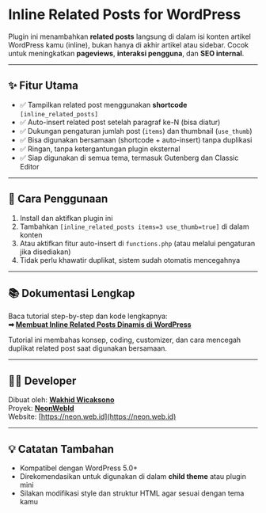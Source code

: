 # Inline Related Posts for WordPress

Plugin ini menambahkan **related posts** langsung di dalam isi konten artikel WordPress kamu (inline), bukan hanya di akhir artikel atau sidebar. Cocok untuk meningkatkan **pageviews**, **interaksi pengguna**, dan **SEO internal**.

---

## ✨ Fitur Utama

- ✅ Tampilkan related post menggunakan **shortcode** `[inline_related_posts]`
- ✅ Auto-insert related post setelah paragraf ke-N (bisa diatur)
- ✅ Dukungan pengaturan jumlah post (`items`) dan thumbnail (`use_thumb`)
- ✅ Bisa digunakan bersamaan (shortcode + auto-insert) tanpa duplikasi
- ✅ Ringan, tanpa ketergantungan plugin eksternal
- ✅ Siap digunakan di semua tema, termasuk Gutenberg dan Classic Editor

---

## 🔧 Cara Penggunaan

1. Install dan aktifkan plugin ini
2. Tambahkan `[inline_related_posts items=3 use_thumb=true]` di dalam konten
3. Atau aktifkan fitur auto-insert di `functions.php` (atau melalui pengaturan jika disediakan)
4. Tidak perlu khawatir duplikat, sistem sudah otomatis mencegahnya

---

## 📚 Dokumentasi Lengkap

Baca tutorial step-by-step dan kode lengkapnya:  
**➡ [Membuat Inline Related Posts Dinamis di WordPress](https://neon.web.id/membuat-inline-related-posts-dinamis-di-wordpress/)**

Tutorial ini membahas konsep, coding, customizer, dan cara mencegah duplikat related post saat digunakan bersamaan.

---

## 👨‍💻 Developer

Dibuat oleh: [**Wakhid Wicaksono**](https://www.facebook.com/bocahapi/)  
Proyek: [**NeonWebId**](https://www.facebook.com/neonwebid/)  
Website: [https://neon.web.id](https://neon.web.id)

---

## 💡 Catatan Tambahan

- Kompatibel dengan WordPress 5.0+
- Direkomendasikan untuk digunakan di dalam **child theme** atau plugin mini
- Silakan modifikasi style dan struktur HTML agar sesuai dengan tema kamu
